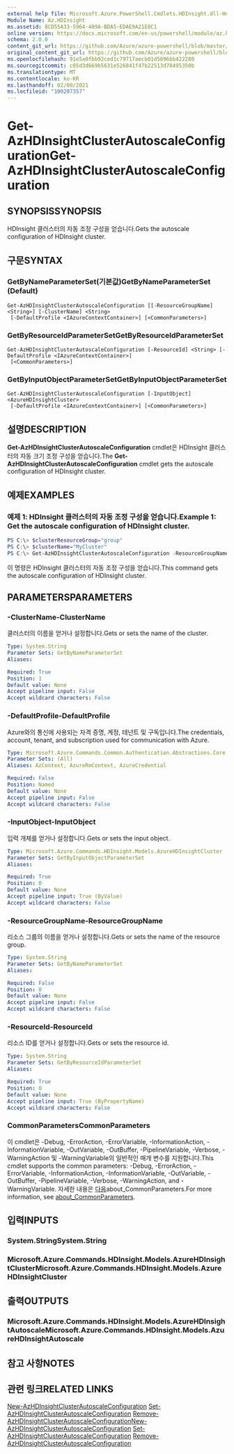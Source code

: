 ```yaml
---
external help file: Microsoft.Azure.PowerShell.Cmdlets.HDInsight.dll-Help.xml
Module Name: Az.HDInsight
ms.assetid: 8CD55A33-5964-409A-BDA5-EDAE9A21E0C1
online version: https://docs.microsoft.com/en-us/powershell/module/az.hdinsight/get-azhdinsightclusterautoscaleconfiguration
schema: 2.0.0
content_git_url: https://github.com/Azure/azure-powershell/blob/master/src/HDInsight/HDInsight/help/Get-AzHDInsightClusterAutoscaleConfiguration.md
original_content_git_url: https://github.com/Azure/azure-powershell/blob/master/src/HDInsight/HDInsight/help/Get-AzHDInsightClusterAutoscaleConfiguration.md
ms.openlocfilehash: 91e5a0fbb92ced1c79717aecb01d5896bb422280
ms.sourcegitcommit: c05d3d669b5631e526841f47b22513d78495350b
ms.translationtype: MT
ms.contentlocale: ko-KR
ms.lasthandoff: 02/09/2021
ms.locfileid: "100207357"
---
```

# <span data-ttu-id="3970d-101">Get-AzHDInsightClusterAutoscaleConfiguration</span><span class="sxs-lookup"><span data-stu-id="3970d-101">Get-AzHDInsightClusterAutoscaleConfiguration</span></span>

## <span data-ttu-id="3970d-102">SYNOPSIS</span><span class="sxs-lookup"><span data-stu-id="3970d-102">SYNOPSIS</span></span>
<span data-ttu-id="3970d-103">HDInsight 클러스터의 자동 조정 구성을 얻습니다.</span><span class="sxs-lookup"><span data-stu-id="3970d-103">Gets the autoscale configuration of HDInsight cluster.</span></span>

## <span data-ttu-id="3970d-104">구문</span><span class="sxs-lookup"><span data-stu-id="3970d-104">SYNTAX</span></span>

### <span data-ttu-id="3970d-105">GetByNameParameterSet(기본값)</span><span class="sxs-lookup"><span data-stu-id="3970d-105">GetByNameParameterSet (Default)</span></span>
```
Get-AzHDInsightClusterAutoscaleConfiguration [[-ResourceGroupName] <String>] [-ClusterName] <String>
 [-DefaultProfile <IAzureContextContainer>] [<CommonParameters>]
```

### <span data-ttu-id="3970d-106">GetByResourceIdParameterSet</span><span class="sxs-lookup"><span data-stu-id="3970d-106">GetByResourceIdParameterSet</span></span>
```
Get-AzHDInsightClusterAutoscaleConfiguration [-ResourceId] <String> [-DefaultProfile <IAzureContextContainer>]
 [<CommonParameters>]
```

### <span data-ttu-id="3970d-107">GetByInputObjectParameterSet</span><span class="sxs-lookup"><span data-stu-id="3970d-107">GetByInputObjectParameterSet</span></span>
```
Get-AzHDInsightClusterAutoscaleConfiguration [-InputObject] <AzureHDInsightCluster>
 [-DefaultProfile <IAzureContextContainer>] [<CommonParameters>]
```

## <span data-ttu-id="3970d-108">설명</span><span class="sxs-lookup"><span data-stu-id="3970d-108">DESCRIPTION</span></span>
<span data-ttu-id="3970d-109">**Get-AzHDInsightClusterAutoscaleConfiguration** cmdlet은 HDInsight 클러스터의 자동 크기 조정 구성을 얻습니다.</span><span class="sxs-lookup"><span data-stu-id="3970d-109">The **Get-AzHDInsightClusterAutoscaleConfiguration** cmdlet gets the autoscale configuration of HDInsight cluster.</span></span>

## <span data-ttu-id="3970d-110">예제</span><span class="sxs-lookup"><span data-stu-id="3970d-110">EXAMPLES</span></span>

### <span data-ttu-id="3970d-111">예제 1: HDInsight 클러스터의 자동 조정 구성을 얻습니다.</span><span class="sxs-lookup"><span data-stu-id="3970d-111">Example 1: Get the autoscale configuration of HDInsight cluster.</span></span>
```powershell
PS C:\> $clusterResourceGroup="group"
PS C:\> $clusterName="MyCluster"
PS C:\> Get-AzHDInsightClusterAutoscaleConfiguration -ResourceGroupName $clusterResourceGroup -ClusterName $clusterName
```

<span data-ttu-id="3970d-112">이 명령은 HDInsight 클러스터의 자동 조정 구성을 얻습니다.</span><span class="sxs-lookup"><span data-stu-id="3970d-112">This command gets the autoscale configuration of HDInsight cluster.</span></span>

## <span data-ttu-id="3970d-113">PARAMETERS</span><span class="sxs-lookup"><span data-stu-id="3970d-113">PARAMETERS</span></span>

### <span data-ttu-id="3970d-114">-ClusterName</span><span class="sxs-lookup"><span data-stu-id="3970d-114">-ClusterName</span></span>
<span data-ttu-id="3970d-115">클러스터의 이름을 얻거나 설정합니다.</span><span class="sxs-lookup"><span data-stu-id="3970d-115">Gets or sets the name of the cluster.</span></span>

```yaml
Type: System.String
Parameter Sets: GetByNameParameterSet
Aliases:

Required: True
Position: 1
Default value: None
Accept pipeline input: False
Accept wildcard characters: False
```

### <span data-ttu-id="3970d-116">-DefaultProfile</span><span class="sxs-lookup"><span data-stu-id="3970d-116">-DefaultProfile</span></span>
<span data-ttu-id="3970d-117">Azure와의 통신에 사용되는 자격 증명, 계정, 테넌트 및 구독입니다.</span><span class="sxs-lookup"><span data-stu-id="3970d-117">The credentials, account, tenant, and subscription used for communication with Azure.</span></span>

```yaml
Type: Microsoft.Azure.Commands.Common.Authentication.Abstractions.Core.IAzureContextContainer
Parameter Sets: (All)
Aliases: AzContext, AzureRmContext, AzureCredential

Required: False
Position: Named
Default value: None
Accept pipeline input: False
Accept wildcard characters: False
```

### <span data-ttu-id="3970d-118">-InputObject</span><span class="sxs-lookup"><span data-stu-id="3970d-118">-InputObject</span></span>
<span data-ttu-id="3970d-119">입력 개체를 얻거나 설정합니다.</span><span class="sxs-lookup"><span data-stu-id="3970d-119">Gets or sets the input object.</span></span>

```yaml
Type: Microsoft.Azure.Commands.HDInsight.Models.AzureHDInsightCluster
Parameter Sets: GetByInputObjectParameterSet
Aliases:

Required: True
Position: 0
Default value: None
Accept pipeline input: True (ByValue)
Accept wildcard characters: False
```

### <span data-ttu-id="3970d-120">-ResourceGroupName</span><span class="sxs-lookup"><span data-stu-id="3970d-120">-ResourceGroupName</span></span>
<span data-ttu-id="3970d-121">리소스 그룹의 이름을 얻거나 설정합니다.</span><span class="sxs-lookup"><span data-stu-id="3970d-121">Gets or sets the name of the resource group.</span></span>

```yaml
Type: System.String
Parameter Sets: GetByNameParameterSet
Aliases:

Required: False
Position: 0
Default value: None
Accept pipeline input: False
Accept wildcard characters: False
```

### <span data-ttu-id="3970d-122">-ResourceId</span><span class="sxs-lookup"><span data-stu-id="3970d-122">-ResourceId</span></span>
<span data-ttu-id="3970d-123">리소스 ID를 얻거나 설정합니다.</span><span class="sxs-lookup"><span data-stu-id="3970d-123">Gets or sets the resource id.</span></span>

```yaml
Type: System.String
Parameter Sets: GetByResourceIdParameterSet
Aliases:

Required: True
Position: 0
Default value: None
Accept pipeline input: True (ByPropertyName)
Accept wildcard characters: False
```

### <span data-ttu-id="3970d-124">CommonParameters</span><span class="sxs-lookup"><span data-stu-id="3970d-124">CommonParameters</span></span>
<span data-ttu-id="3970d-125">이 cmdlet은 -Debug, -ErrorAction, -ErrorVariable, -InformationAction, -InformationVariable, -OutVariable, -OutBuffer, -PipelineVariable, -Verbose, -WarningAction 및 -WarningVariable의 일반적인 매개 변수를 지원합니다.</span><span class="sxs-lookup"><span data-stu-id="3970d-125">This cmdlet supports the common parameters: -Debug, -ErrorAction, -ErrorVariable, -InformationAction, -InformationVariable, -OutVariable, -OutBuffer, -PipelineVariable, -Verbose, -WarningAction, and -WarningVariable.</span></span> <span data-ttu-id="3970d-126">자세한 내용은 [다음](http://go.microsoft.com/fwlink/?LinkID=113216)about_CommonParameters.</span><span class="sxs-lookup"><span data-stu-id="3970d-126">For more information, see [about_CommonParameters](http://go.microsoft.com/fwlink/?LinkID=113216).</span></span>

## <span data-ttu-id="3970d-127">입력</span><span class="sxs-lookup"><span data-stu-id="3970d-127">INPUTS</span></span>

### <span data-ttu-id="3970d-128">System.String</span><span class="sxs-lookup"><span data-stu-id="3970d-128">System.String</span></span>

### <span data-ttu-id="3970d-129">Microsoft.Azure.Commands.HDInsight.Models.AzureHDInsightCluster</span><span class="sxs-lookup"><span data-stu-id="3970d-129">Microsoft.Azure.Commands.HDInsight.Models.AzureHDInsightCluster</span></span>

## <span data-ttu-id="3970d-130">출력</span><span class="sxs-lookup"><span data-stu-id="3970d-130">OUTPUTS</span></span>

### <span data-ttu-id="3970d-131">Microsoft.Azure.Commands.HDInsight.Models.AzureHDInsightAutoscale</span><span class="sxs-lookup"><span data-stu-id="3970d-131">Microsoft.Azure.Commands.HDInsight.Models.AzureHDInsightAutoscale</span></span>

## <span data-ttu-id="3970d-132">참고 사항</span><span class="sxs-lookup"><span data-stu-id="3970d-132">NOTES</span></span>

## <span data-ttu-id="3970d-133">관련 링크</span><span class="sxs-lookup"><span data-stu-id="3970d-133">RELATED LINKS</span></span>

<span data-ttu-id="3970d-134">[New-AzHDInsightClusterAutoscaleConfiguration](./New-AzHDInsightClusterAutoscaleConfiguration.md) 
 [Set-AzHDInsightClusterAutoscaleConfiguration](./Set-AzHDInsightClusterAutoscaleConfiguration.md) 
 [Remove-AzHDInsightClusterAutoscaleConfiguration](./Remove-AzHDInsightClusterAutoscaleConfiguration.md)</span><span class="sxs-lookup"><span data-stu-id="3970d-134">[New-AzHDInsightClusterAutoscaleConfiguration](./New-AzHDInsightClusterAutoscaleConfiguration.md)
[Set-AzHDInsightClusterAutoscaleConfiguration](./Set-AzHDInsightClusterAutoscaleConfiguration.md)
[Remove-AzHDInsightClusterAutoscaleConfiguration](./Remove-AzHDInsightClusterAutoscaleConfiguration.md)</span></span>
